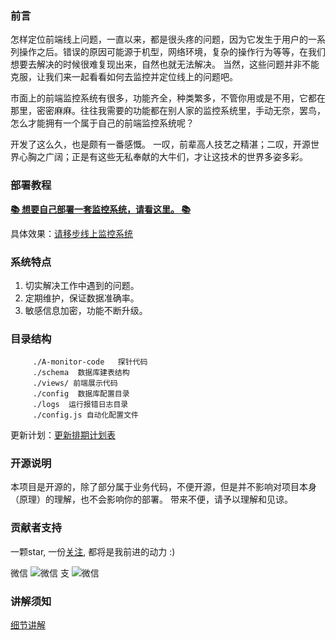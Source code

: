    
   ### 前言
   怎样定位前端线上问题，一直以来，都是很头疼的问题，因为它发生于用户的一系列操作之后。错误的原因可能源于机型，网络环境，复杂的操作行为等等，在我们想要去解决的时候很难复现出来，自然也就无法解决。 当然，这些问题并非不能克服，让我们来一起看看如何去监控并定位线上的问题吧。

   市面上的前端监控系统有很多，功能齐全，种类繁多，不管你用或是不用，它都在那里，密密麻麻。往往我需要的功能都在别人家的监控系统里，手动无奈，罢鸟，怎么才能拥有一个属于自己的前端监控系统呢？
   
   开发了这么久，也是颇有一番感慨。 一叹，前辈高人技艺之精湛；二叹，开源世界心胸之广阔；正是有这些无私奉献的大牛们，才让这技术的世界多姿多彩。
   
   
### 部署教程
[**📚 想要自己部署一套监控系统，请看这里。 📚**](./Document.md)



具体效果：[请移步线上监控系统](http://www.webfunny.cn/webfunny_multi/home.html)

### 系统特点
1. 切实解决工作中遇到的问题。
2. 定期维护，保证数据准确率。
3. 敏感信息加密，功能不断升级。

### 目录结构
         ./A-monitor-code   探针代码
         ./schema  数据库建表结构
         ./views/ 前端展示代码
         ./config  数据库配置目录
         ./logs  运行报错日志目录
         ./config.js 自动化配置文件

更新计划：[更新排期计划表](https://github.com/a597873885/webfunny_monitor/blob/master/UpdateList.md)

### 开源说明
本项目是开源的，除了部分属于业务代码，不便开源，但是并不影响对项目本身（原理）的理解，也不会影响你的部署。
带来不便，请予以理解和见谅。

### 贡献者支持
一颗star, 一份[关注](https://zhuanlan.zhihu.com/webfunny), 都将是我前进的动力  :)

微信 ![微信](https://www.webfunny.cn/resource/wx.jpg) 支 ![微信](https://www.webfunny.cn/resource/zfb.jpg)

### 讲解须知

[细节讲解](https://zhuanlan.zhihu.com/webfunny)

